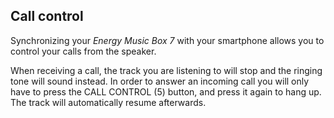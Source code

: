 ## Call control

Synchronizing your *Energy Music Box 7* with your smartphone allows you to control your calls from the speaker.

When receiving a call, the track you are listening to will stop and the ringing tone will sound instead. In order to answer an incoming call you will only have to press the CALL CONTROL (5) button, and press it again to hang up. The track will automatically resume afterwards.
